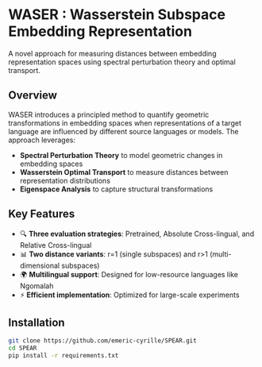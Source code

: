# WASER :	Wasserstein Subspace Embedding Representation

A novel approach for measuring distances between embedding representation spaces using spectral perturbation theory and optimal transport.

## Overview

WASER introduces a principled method to quantify geometric transformations in embedding spaces when representations of a target language are influenced by different source languages or models. The approach leverages:

- **Spectral Perturbation Theory** to model geometric changes in embedding spaces
- **Wasserstein Optimal Transport** to measure distances between representation distributions
- **Eigenspace Analysis** to capture structural transformations

## Key Features

- 🔍 **Three evaluation strategies**: Pretrained, Absolute Cross-lingual, and Relative Cross-lingual
- 📊 **Two distance variants**: r=1 (single subspaces) and r>1 (multi-dimensional subspaces)
- 🌍 **Multilingual support**: Designed for low-resource languages like Ngomalah
- ⚡ **Efficient implementation**: Optimized for large-scale experiments

## Installation

```bash
git clone https://github.com/emeric-cyrille/SPEAR.git
cd SPEAR
pip install -r requirements.txt

